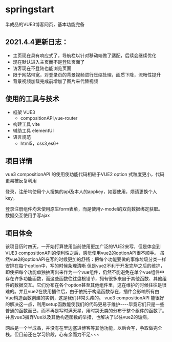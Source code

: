  # springstart
半成品的VUE3博客网页，基本功能完备
## 2021.4.4更新日志：
- 主页现在具有响应式了，导航栏以针对移动端做了适配，后续会继续优化
- 现在默认进入主页而不是登陆页面了
- 访客现在不登陆也能浏览页面
- 限于网站带宽，对登录页的背景视频进行压缩处理，画质下降，流畅性提升
- 背景视频加载完成前增加了图片来代替视频

## 使用的工具与技术
- 框架 VUE3
  - compositionAPI,vue-router
- 构建工具 vite
- 辅助工具 elementUI
- 语言规范
  - html5，css3,es6+
## 项目详情
vue3 compositionAPI 的使用使功能代码相较于VUE2 option 式粒度更小，代码更易被反复利用

登录，注册均使用个人搜集的api及本人的appkey，如要使用，烦请更换个人key。

登录注册组件均未使用原生form表单，而是使用v-model的双向数据绑定获取。数据交互使用手写ajax

## 项目体会
该项目历时四天，一开始打算使用当前使用更加广泛的VUE2来写，但是体会到VUE3 compositionAPI的便利性之后，感觉使用vue2的optionAPI很不顺手。
虽然vue2的optionAPI在写的时候更加的舒畅：把每个功能要做的事像垃圾分类一样安排在每个option中，写的时候条理清晰
但是vue2不利于开发完毕之后的维护，即使把每个功能单独抽离出来作为一个vue组件，仍然不能避免在单个vue组件中存在许多功能函数，而这些函数往往盘根错节，拥有很多来自于其他函数、其他组件的数据交互。它们分布在各个option甚至其他组件里，这在维护的时候往往是很难的。并且vue2在使用插件后，由于依托于构造函数存在，插件会影响所有由Vue构造函数创建的实例，这是我们非常头疼的。
vue3 compositionAPI 能很好的解决这一点，利用setup函数能使我们的代码更易于维护----毕竟它们只是一些普通的函数而已，而不再是写时满天星，用时哭无类的分布于整个组件的函数了。并且vue3摒弃Vue以及其他构造函数的举措，也解决了以往vue2的诟病。

网站是一个半成品，并没有在里边塞进博客等其他功能，以后会写，争取做完全栈。但目前还在学习阶段，心有余而力不足~~~
